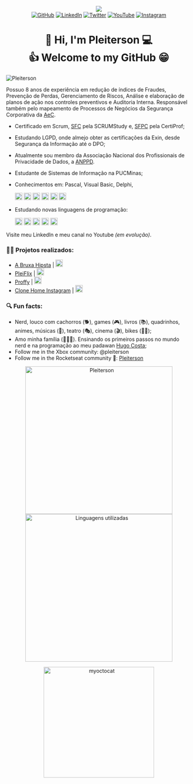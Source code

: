 <!--Banner session-->
<p align="center"><img src="https://imgur.com/jSBcQQe.png"/><br>
<!-- Badges session -->
<a href="https://github.com/Pleiterson" target="_blank"><img src="https://img.shields.io/badge/-GitHub-000?style=flat-square&logo=Github&logoColor=white&link" alt="GitHub"></a>
<a href="https://www.linkedin.com/in/pleiterson" target="_blank"><img src="https://img.shields.io/badge/LinkedIn-%230077B5.svg?&style=flat-square&logo=linkedin&logoColor=white" alt="LinkedIn"></a>
<a href="https://twitter.com/pleiterson" target="_blank"><img src="https://img.shields.io/badge/Twitter-%2303A9F4.svg?&style=flat-square&logo=twitter&logoColor=white" alt="Twitter"></a>
<a href="https://www.youtube.com/user/pleiterson" target="_blank"><img src="https://img.shields.io/badge/-Youtube-FF0000?style=flat-square&labelColor=FF0000&logo=youtube&logoColor=white" alt="YouTube"></a>
<a href="https://www.instagram.com/pleiterson/" target="_blank"><img src="https://img.shields.io/badge/Instagram-%23E4405F.svg?&style=flat-square&logo=instagram&logoColor=white" alt="Instagram"></a>
</p>


<!--About session-->
<h1 align="center">👋 Hi, I'm Pleiterson 💻<br>👍 Welcome to my GitHub 😁</h1>

<!--
<p align="left"><img src="https://komarev.com/ghpvc/?username=Pleiterson" alt="Pleiterson"/></p> -->
<p align="left"><img src="https://visitor-badge.laobi.icu/badge?page_id=Pleiterson" alt="Pleiterson"/></p>

Possuo 8 anos de experiência em redução de índices de Fraudes, Prevenção de Perdas, Gerenciamento de Riscos, Análise e elaboração de planos de ação nos controles preventivos e Auditoria Interna. Responsável também pelo mapeamento de Processos de Negócios da Segurança Corporativa da [AeC](https://www.aec.com.br).

- Certificado em Scrum, [SFC](https://c46e136a583f7e334124-ac22991740ab4ff17e21daf2ed577041.ssl.cf1.rackcdn.com/Certificate/ScrumFundamentalsCertified-PleitersonAmorim-779075.pdf) pela SCRUMStudy e, [SFPC](https://certiprof.com/pages/successful-candidates-register) pela CertiProf;
- Estudando LGPD, onde almejo obter as certificações da Exin, desde Segurança da Informação até o DPO;
- Atualmente sou membro da Associação Nacional dos Profissionais de Privacidade de Dados, a [ANPPD](https://anppd.org).

- Estudante de Sistemas de Informação na PUCMinas;
- Conhecimentos em: Pascal, Visual Basic, Delphi,
  <p>
  <img src="https://devicons.github.io/devicon/devicon.git/icons/cplusplus/cplusplus-original.svg" alt="C++" width="20" height="20"/>
  <img src="https://devicons.github.io/devicon/devicon.git/icons/csharp/csharp-original.svg" alt="C#" width="20" height="20"/>
  <img src="https://devicons.github.io/devicon/devicon.git/icons/mysql/mysql-original.svg" alt="SQL" width="20" height="20"/>
  <img src="https://devicons.github.io/devicon/devicon.git/icons/git/git-original.svg" alt="Git" width="20" height="20"/>
  <img src="https://devicons.github.io/devicon/devicon.git/icons/html5/html5-original-wordmark.svg" alt="HTML5" width="20" height="20"/>
  <img src="https://devicons.github.io/devicon/devicon.git/icons/javascript/javascript-original.svg" alt="JavaScript" width="20" height="20"/>
</p>

- Estudando novas linguagens de programação:
  <p>    
    <img src="https://devicons.github.io/devicon/devicon.git/icons/nodejs/nodejs-original.svg" alt="NodeJS" width="20" height="20"/>
    <img src="https://devicons.github.io/devicon/devicon.git/icons/react/react-original-wordmark.svg" alt="ReactJS" width="20" height="20"/>
    <img src="https://devicons.github.io/devicon/devicon.git/icons/python/python-original.svg" alt="Python" width="20" height="20"/>
    <img src="https://devicons.github.io/devicon/devicon.git/icons/php/php-original.svg" alt="php" width="20" height="20"/>
    <img src="https://devicons.github.io/devicon/devicon.git/icons/css3/css3-original-wordmark.svg" alt="CSS3" width="20" height="20"/>
  </p>

Visite meu LinkedIn e meu canal no Youtube <i>(em evolução)</i>.


<h3>👨‍💻 Projetos realizados:</h3>

- [A Bruxa Hipsta](https://imersaogamedev-javascript.vercel.app) | <a href="https://github.com/Pleiterson/imersaogamedev-javascript" target="blank"><img src="https://devicons.github.io/devicon/devicon.git/icons/github/github-original.svg" alt="GitHub" height="20" width="20" /></a>
- [PleiFlix](https://pleiflix.vercel.app) | <a href="https://github.com/Pleiterson/imersaoreactjs-reactjs-pleiflix" target="blank"><img src="https://devicons.github.io/devicon/devicon.git/icons/github/github-original.svg" alt="GitHub" height="20" width="20" /></a>
- [Proffy](https://proffydiscovery-theta.vercel.app) | <a href="https://github.com/Pleiterson/nlw2-discovery-proffy" target="blank"><img src="https://devicons.github.io/devicon/devicon.git/icons/github/github-original.svg" alt="GitHub" height="20" width="20" /></a>
- [Clone Home Instagram](https://clone-instagram.vercel.app/) | <a href="https://github.com/Pleiterson/clone-home-instagram-html-css" target="blank"><img src="https://devicons.github.io/devicon/devicon.git/icons/github/github-original.svg" alt="GitHub" height="20" width="20" /></a>


<h3>🔍 Fun facts:</h3>

- Nerd, louco com cachorros (🐕), games (🎮), livros (📚), quadrinhos, animes, músicas (🎼), teatro (🎭), cinema (🎬), bikes (🚵‍♂️);
- Amo minha família (👨‍👩‍👦). Ensinando os primeiros passos no mundo nerd e na programação ao meu padawan [Hugo Costa](https://github.com/hugocsantos);
- Follow me in the Xbox community: @pleiterson
- Follow me in the Rocketseat community 🚀: [Pleiterson](https://app.rocketseat.com.br/me/pleiterson)


<p align="center">
<img width="400" src="https://github-readme-stats.pleiterson.vercel.app/api?username=Pleiterson&show_icons=true&theme=vue-dark" alt="Pleiterson"/>
<img width="400" src="https://github-readme-stats.pleiterson.vercel.app/api/top-langs?username=Pleiterson&layout=compact&theme=vue-dark" alt="Linguagens utilizadas">
</p>

<p align="center"><img src="https://octocat-generator-assets.githubusercontent.com/my-octocat-1596034333343.png" alt="myoctocat" height="300" width="300"></p>

<!--
**Pleiterson/Pleiterson** is a ✨ _special_ ✨ repository because its `README.md` (this file) appears on your GitHub profile.

Here are some ideas to get you started:

- 🔭 I’m currently working on ...
- 🌱 I’m currently learning ...
- 👯 I’m looking to collaborate on ...
- 🤔 I’m looking for help with ...
- 💬 Ask me about ...
- 📫 How to reach me: ...
- 😄 Pronouns: ...
-->
